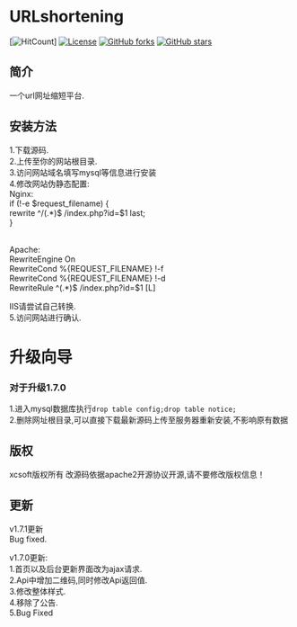 # URLshortening
[![HitCount](http://hits.dwyl.com/soxft/soxft/URLshorting.svg)]
<a href="http://www.apache.org/licenses/LICENSE-2.0.html"> 
<img src="https://img.shields.io/github/license/soxft/URLshorting.svg" alt="License"></a>
<a href="https://github.com/soxft/URLshorting/network/members"> 
<img src="https://img.shields.io/github/forks/soxft/URLshorting.svg" alt="GitHub forks"></a> 
<a href="https://github.com/soxft/URLshorting/stargazers"> 
<img src="https://img.shields.io/github/stars/soxft/URLshorting.svg" alt="GitHub stars"></a>
## 简介
一个url网址缩短平台.
## 安装方法
1.下载源码.<br/>
2.上传至你的网站根目录.<br/>
3.访问网站域名填写mysql等信息进行安装<br/>
4.修改网站伪静态配置:<br/>
Nginx:  
if (!-e $request_filename) {
<br/>rewrite ^/(.*)$ /index.php?id=$1 last;
<br/>}

<br/>Apache:
<IfModule mod_rewrite.c>
<br/>RewriteEngine On
<br/>RewriteCond %{REQUEST_FILENAME} !-f
<br/>RewriteCond %{REQUEST_FILENAME} !-d
<br/>RewriteRule ^(.*)$ /index.php?id=$1 [L]
<br/></IfModule>

IIS请尝试自己转换.
<br/>5.访问网站进行确认.
# 升级向导
### 对于升级1.7.0
1.进入mysql数据库执行`drop table config;drop table notice;`<br />
2.删除网址根目录,可以直接下载最新源码上传至服务器重新安装,不影响原有数据

## 版权
xcsoft版权所有 改源码依据apache2开源协议开源,请不要修改版权信息！
## 更新
v1.7.1更新<br />
Bug fixed.<br />

v1.7.0更新:<br />
1.首页以及后台更新界面改为ajax请求.
<br />2.Api中增加二维码,同时修改Api返回值.
<br />3.修改整体样式.
<br />4.移除了公告.
<br />5.Bug Fixed
